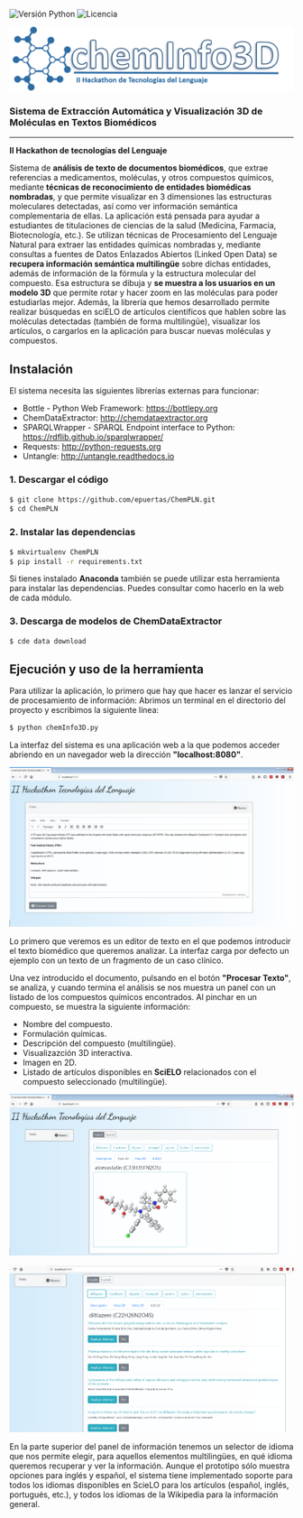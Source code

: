 ![Versión Python](https://img.shields.io/badge/python-2.7-blue.svg)
![Licencia](https://img.shields.io/badge/License-Apache%202.0-blue.svg)

<p align="center"><img src="logo.png" /></p>

### Sistema de Extracción Automática y Visualización 3D de Moléculas en Textos Biomédicos
---
**II Hackathon de tecnologías del Lenguaje**

Sistema de **análisis de texto de documentos biomédicos**, que extrae referencias a medicamentos, moléculas, y otros compuestos químicos, mediante **técnicas de reconocimiento de entidades biomédicas nombradas**, y que permite visualizar en 3 dimensiones las estructuras moleculares detectadas, así como ver información semántica complementaria de ellas. 
La aplicación está pensada para ayudar a estudiantes de titulaciones de ciencias de la salud (Medicina, Farmacia, Biotecnología, etc.). Se utilizan técnicas de Procesamiento del Lenguaje Natural para extraer las entidades químicas nombradas y, mediante consultas a fuentes de Datos Enlazados Abiertos (Linked Open Data) se **recupera información semántica multilingüe** sobre dichas entidades, además de información de la fórmula y la estructura molecular del compuesto. Esa estructura se dibuja y **se muestra a los usuarios en un modelo 3D** que permite rotar y hacer zoom en las moléculas para poder estudiarlas mejor. Además, la librería que hemos desarrollado permite realizar búsquedas en sciELO de artículos científicos que hablen sobre las moléculas detectadas (también de forma multilingüe), visualizar los artículos, o cargarlos en la aplicación para buscar nuevas moléculas y compuestos.

## Instalación
El sistema necesita las siguientes librerías externas para funcionar: 

* Bottle - Python Web Framework: https://bottlepy.org
* ChemDataExtractor: http://chemdataextractor.org
* SPARQLWrapper - SPARQL Endpoint interface to Python: https://rdflib.github.io/sparqlwrapper/
* Requests: http://python-requests.org
* Untangle: http://untangle.readthedocs.io


### 1. Descargar el código 

```bash
$ git clone https://github.com/epuertas/ChemPLN.git
$ cd ChemPLN
```

### 2. Instalar las dependencias

```bash
$ mkvirtualenv ChemPLN
$ pip install -r requirements.txt
```
  
Si tienes instalado **Anaconda** también se puede utilizar esta herramienta para instalar las dependencias. Puedes consultar como hacerlo en la web de cada módulo.

### 3. Descarga de modelos de ChemDataExtractor

```bash
$ cde data download
```

## Ejecución y uso de la herramienta
Para utilizar la aplicación, lo primero que hay que hacer es lanzar el servicio de procesamiento de información: Abrimos un terminal en el directorio del proyecto y escribimos la siguiente línea:
```bash
$ python chemInfo3D.py
```

La interfaz del sistema es una aplicación web a la que podemos acceder abriendo en un navegador web la dirección **"localhost:8080"**. 

![pantalla inicial de la aplicación](doc/ChemInfo3d_01.png)

Lo primero que veremos es un editor de texto en el que podemos introducir el texto biomédico que queremos analizar. La interfaz carga por defecto un ejemplo con un texto de un fragmento de un caso clínico.

Una vez introducido el documento, pulsando en el botón **"Procesar Texto"**, se analiza, y cuando termina el análisis se nos muestra un panel con un listado de los compuestos químicos encontrados. Al pinchar en un compuesto, se muestra la siguiente información:

* Nombre del compuesto.
* Formulación químicas.
* Descripción del compuesto (multilingüe).
* Visualizazción 3D interactiva.
* Imagen en 2D.
* Listado de artículos disponibles en **SciELO** relacionados con el compuesto seleccionado (multilingüe).

![Visualización de moléculas en 3D](doc/ChemInfo3d_02.png)

![Listado de artículos científicos de SciELO](doc/ChemInfo3d_03.png)



En la parte superior del panel de información tenemos un selector de idioma que nos permite elegir, para aquellos elementos multilingües, en qué idioma queremos recuperar y ver la información. Aunque el prototipo sólo muestra opciones para inglés y español, el sistema tiene implementado soporte para todos los idiomas disponibles en ScieLO para los artículos (español, inglés, portugués, etc.), y todos los idiomas de la Wikipedia para la información general.




